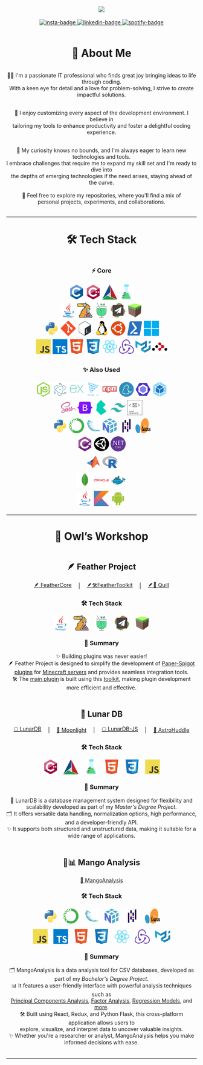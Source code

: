 <head>
  <link href="https://fonts.googleapis.com/css2?family=Pacifico&display=swap" rel="stylesheet">
</head>

<div id="header" align="center">
    <img src="https://media.giphy.com/media/v1.Y2lkPTc5MGI3NjExNnZkZDdtZnFqbDBjZmh4ZTNqZDZnd3NmOTU4cng5ZTloM3E2bHY3MSZlcD12MV9pbnRlcm5hbF9naWZfYnlfaWQmY3Q9Zw/f3iwJFOVOwuy7K6FFw/giphy.gif" width="350"/>
</div>

<div id="links" align="center" style="margin: 15px auto 0px auto;">
    <a href="https://instagram.com/alex.dele.o.o">
        <img src="https://img.shields.io/badge/Instagram-%23E4405F.svg?logo=Instagram&logoColor=white" alt="insta-badge"/>
    </a>
    <a href="https://linkedin.com/in/alexandru-delegeanu">
        <img src="https://img.shields.io/badge/LinkedIn-%230077B5.svg?logo=linkedin&logoColor=white" alt="linkedin-badge"/>
    </a>
    <a href="https://open.spotify.com/playlist/5YYqRKbgTKXAcP91Tv8r1Y?si=b957d0eb82024411">
        <img src="https://img.shields.io/badge/-Spotify-1DB954?logo=spotify&logoColor=white" alt="spotify-badge"/>
    </a>
</div>
<br />

<h1 align="center">💫 About Me</h1>

<div align="center" style="display: flex; flex-direction: column; gap: 3px;">
  <p>
    👨‍💻 I'm a passionate IT professional who finds great joy bringing ideas to life through coding. 
    <br>
    With a keen eye for detail and a love for problem-solving, I strive to create impactful solutions.
  </p>

  <p>
    👾 I enjoy customizing every aspect of the development environment. I believe in <br> tailoring my tools to enhance productivity and foster a delightful coding experience.
  </p>

  <p>
    👀 My curiosity knows no bounds, and I'm always eager to learn new technologies and tools.<br> I embrace challenges that require me to expand my skill set and I'm ready to dive into <br>the depths of emerging technologies if the need arises, staying ahead of the curve.
  </p>
🚀 Feel free to explore my repositories, where you'll find a mix of <br>personal projects, experiments, and collaborations.
</div>
<br>

<hr>

<h1 align="center">🛠️ Tech Stack</h1>

<div align="center" style="margin: 20px auto; display: flex; flex-direction: column; gap: 5px">
    <h3>⚡️ Core</h3>
    <div id="C++">
        <img src="badges/c.svg" title="C" alt="C" width="40" height="40"/>
        <img src="badges/cplusplus.svg" title="C++" alt="C++" width="40" height="40"/>
        <img src="badges/cmake.svg" title="CMake" alt="CMake" width="40" height="40"/>
        <img src="badges/cpp-unit-testing.svg" title="Unit Testing with Google Test" alt="Unit Testing with Google Test" width="40" height="40"/>
    </div>
    <div id="Java/Minecraft/Spigot">
        <img src="badges/java.svg" title="Java" alt="Java" width="40" height="40"/>
        <img src="badges/java-unit-testing.svg" title="Unit Testing with JUnit" alt="Unit Testing with JUnit" width="40" height="40"/>
        <img src="badges/mockito.svg" title="Unit testing with Mockito" alt="Mockito" width="40" height="40"/>
        <img src="badges/papermc.svg" title="PaperMC" alt="PaperMC" width="40" height="40"/>
        <img src="badges/minecraft.svg" title="Minecraft" alt="Minecraft" width="40" height="40"/>
    </div>
    <div id="Linux-CLI">
        <img src="badges/python.svg" title="Python" alt="Python" width="40" height="40"/>
        <img src="badges/git.svg" title="Git" alt="Git" width="40" height="40"/>
        <img src="badges/bash.svg" title="Bash" alt="Bash" width="40" height="40"/>
        <img src="badges/linux.svg" title="Linux" alt="Linux" width="40" height="40"/>
        <img src="badges/ubuntu.svg" title="Ubuntu" alt="Ubuntu" width="40" height="40"/>
        <img src="badges/powershell.svg" title="PowerShell" alt="PowerShell" width="40" height="40"/>
        <img src="badges/windows-11.svg" title="Windows" alt="Windows" width="40" height="40"/>
    </div>
    <div id="JavaScript-React">
        <img src="badges/javascript.svg" title="JavaScript" alt="JavaScript" width="40" height="40"/>
        <img src="badges/typescript.svg" title="TypeScript" alt="TypeScript" width="40" height="40"/>
        <img src="badges/html5.svg" title="HTML5" alt="HTML5" width="40" height="40"/>
        <img src="badges/css3.svg" title="CSS3" alt="CSS3" width="40" height="40"/>
        <img src="badges/react.svg" title="React" alt="React" width="40" height="40"/>
        <img src="badges/redux.svg" title="Redux" alt="Redux" width="40" height="40"/>
        <img src="badges/materialui.svg" title="MaterialUI" alt="MaterialUI" width="40" height="40"/>
        <img src="badges/react-router.svg" title="React Router" alt="React Router" width="40" height="40"/>
    </div>
    <h3>✨ Also Used</h3>
    <div id="JavaScript-Node">
        <img src="badges/nodejs.svg" title="NodeJS" alt="NodeJS" width="40" height="40"/>
        <img src="badges/electron.svg" title="ElectronJS" alt="ElectronJS" width="40" height="40"/>
        <img src="badges/express.svg" title="Express" alt="Express" width="40" height="40"/>
        <img src="badges/threejs.svg" title="ThreeJS" alt="ThreeJS" width="40" height="40"/>
        <img src="badges/npm.svg" title="NPM" alt="NPM" width="40" height="40"/>
        <img src="badges/yarn.svg" title="Yarn" alt="Yarn" width="40" height="40"/>
        <img src="badges/eslint.svg" title="Eslint" alt="Eslint" width="40" height="40"/>
        <img src="badges/webpack.svg" title="Webpack" alt="Webpack" width="40" height="40"/>
    </div>
    <div id="Styles">
        <img src="badges/sass.svg" title="Sass" alt="Sass" width="40" height="40"/>
        <img src="badges/bootstrap.svg" title="Bootstrap" alt="Bootstrap" width="40" height="40"/>
        <img src="badges/bulma.svg" title="BulmaCSS" alt="BulmaCSS" width="40" height="40"/>
        <img src="badges/tailwindcss.svg" title="TailwindCSS" alt="TailwindCSS" width="40" height="40"/>
        <img src="badges/styled-components.svg" title="StyledComponents" alt="StyledComponents" width="40" height="40"/>
    </div>
    <div id="Python">
        <img src="badges/python.svg" title="Python" alt="Python" width="40" height="40"/>
        <img src="badges/anaconda.svg" title="Anaconda" alt="Anaconda" width="40" height="40"/>
        <img src="badges/flask.svg" title="Flask" alt="Flask" width="40" height="40"/>
        <img src="badges/numpy.svg" title="NumPy" alt="NumPy" width="40" height="40"/>
        <img src="badges/pandas.svg" title="Pandas" alt="Pandas" width="40" height="40"/>
        <img src="badges/scikit-learn.svg" title="SciKit-Learn" alt="SciKit-Learn" width="40" height="40"/>
    </div>
    <div id="C#">
        <img src="badges/csharp.svg" title="CSharp" alt="CSharp" width="40" height="40"/>
        <img src="badges/unity.svg" title="Unity" alt="Unity" width="40" height="40"/>
        <img src="badges/dotnetcore.svg" title=".Net Core" alt=".Net Core" width="40" height="40"/>
    </div>
    <div id="R&Matlab">
        <img src="badges/matlab.svg" title="Matlab" alt="Matlab" width="40" height="40"/>
        <img src="badges/r.svg" title="R" alt="R" width="40" height="40"/>
    </div>
    <div id="Databases&Docker">
        <img src="badges/mongodb.svg" title="MongoDB" alt="MongoDB" width="40" height="40"/>
        <img src="badges/oracle.svg" title="OracleSQL" alt="OracleSQL" width="40" height="40"/>
        <img src="badges/docker.svg" title="Docker" alt="Docker" width="40" height="40"/>
    </div>
    <div id="Java">
        <img src="badges/java.svg" title="Java" alt="Java" width="40" height="40"/>
        <img src="badges/kotlin.svg" title="Kotlin" alt="Kotlin" width="40" height="40"/>
        <img src="badges/android.svg" title="Android" alt="Android" width="40" height="40"/>
    </div>
</div>

<hr>

<h1 align="center">🦉 Owl’s Workshop</h1>

<div  align="center" style="margin: 20px auto; display: flex; flex-direction: column; gap: 5px;">
    <div id="feather-project">
        <h2>🪶 Feather Project</h2>
        <div style="display:flex; gap:1em; justify-content:center; align-items:center">
            <a href="https://github.com/TheAncientOwl/feather-core">🪶 FeatherCore</a>
            &nbsp;|&nbsp;
            <a href="https://github.com/TheAncientOwl/feather-toolkit">🪶🛠️FeatherToolkit</a>
            &nbsp;|&nbsp;
            <a href="https://github.com/TheAncientOwl/quill">🪶📜 Quill</a>
        </div>
        <h3>🛠️ Tech Stack</h3>
        <div style="display:flex; gap:1em; justify-content:center;">
            <img src="badges/java.svg" title="Java" alt="Java" width="40" height="40"/>
            <img src="badges/java-unit-testing.svg" title="Unit Testing with JUnit" alt="Unit Testing with JUnit" width="40" height="40"/>
            <img src="badges/mockito.svg" title="Unit testing with Mockito" alt="Mockito" width="40" height="40"/>
            <img src="badges/papermc.svg" title="PaperMC" alt="PaperMC" width="40" height="40"/>
            <img src="badges/minecraft.svg" title="Minecraft" alt="Minecraft" width="40" height="40"/>
        </div>
        <h3>📌 Summary</h3>
        <p>✨ Building plugins was never easier!<br>🪶 Feather Project is designed to simplify the development of <a href="https://papermc.io/">Paper-Spigot plugins</a> for <a href="https://www.minecraft.net/en-us">Minecraft servers</a> and provides seamless integration tools.<br>🛠️ The <a href="https://github.com/TheAncientOwl/feather-core">main plugin</a> is built using this <a href="https://github.com/TheAncientOwl/feather-toolkit">toolkit</a>, making plugin development more efficient and effective.
        </br>
    </div>
    <div id="lunar-db">
        <h2>🌙 Lunar DB</h2>
        <div style="display:flex; gap:1em; justify-content:center; align-items:center">
            <a href="https://github.com/TheAncientOwl/lunardb">🌕 LunarDB</a>
            &nbsp;|&nbsp;
            <a href="https://github.com/TheAncientOwl/lunardb/blob/main/Moonlight.md">🌙 Moonlight</a>
            &nbsp;|&nbsp;
            <a href="https://github.com/TheAncientOwl/lunardb-js">🌕 LunarDB-JS</a>
            &nbsp;|&nbsp;
            <a href="https://github.com/TheAncientOwl/astro-huddle">🚀 AstroHuddle</a>
        </div>
        <h3>🛠️ Tech Stack</h3> 
        <div style="display:flex; gap:1em; justify-content:center;">
            <img src="badges/cplusplus.svg" title="C++" alt="C++" width="40" height="40"/>
            <img src="badges/cmake.svg" title="CMake" alt="CMake" width="40" height="40"/>
            <img src="badges/cpp-unit-testing.svg" title="Unit Testing with Google Test" alt="Unit Testing with Google Test" width="40" height="40"/>
            <img src="badges/html5.svg" title="HTML5" alt="HTML5" width="40" height="40"/>
            <img src="badges/css3.svg" title="CSS3" alt="CSS3" width="40" height="40"/>
            <img src="badges/javascript.svg" title="JavaScript" alt="JavaScript" width="40" height="40"/>
        </div>
        <h3>📌 Summary</h3>
        <p>🌙 LunarDB is a database management system designed for flexibility and scalability developed as part of my <i>Master's Degree Project</i>.<br>🗂️ It offers versatile data handling, normalization options, high performance, and a developer-friendly API.<br>✨ It supports both structured and unstructured data, making it suitable for a wide range of applications.
        </p>
    </div>
    <div id="mango-analysis">
        <h2>🥭📊 Mango Analysis</h2>
        <div style="display:flex; gap:1em; justify-content:center; align-items:center">
            <a href="https://github.com/TheAncientOwl/mango-analysis">🥭 MangoAnalysis</a>
        </div>
        <h3>🛠️ Tech Stack</h3> 
        <div style="display:flex; gap:1em; justify-content:center;margin-bottom:1em">
            <img src="badges/python.svg" title="Python" alt="Python" width="40" height="40"/>
            <img src="badges/anaconda.svg" title="Anaconda" alt="Anaconda" width="40" height="40"/>
            <img src="badges/flask.svg" title="Flask" alt="Flask" width="40" height="40"/>
            <img src="badges/numpy.svg" title="NumPy" alt="NumPy" width="40" height="40"/>
            <img src="badges/pandas.svg" title="Pandas" alt="Pandas" width="40" height="40"/>
            <img src="badges/scikit-learn.svg" title="SciKit-Learn" alt="SciKit-Learn" width="40" height="40"/>
        </div>
        <div style="display:flex; gap:1em; justify-content:center;">
            <img src="badges/javascript.svg" title="JavaScript" alt="JavaScript" width="40" height="40"/>
            <img src="badges/typescript.svg" title="TypeScript" alt="TypeScript" width="40" height="40"/>
            <img src="badges/html5.svg" title="HTML5" alt="HTML5" width="40" height="40"/>
            <img src="badges/css3.svg" title="CSS3" alt="CSS3" width="40" height="40"/>
            <img src="badges/react.svg" title="React" alt="React" width="40" height="40"/>
            <img src="badges/redux.svg" title="Redux" alt="Redux" width="40" height="40"/>
            <img src="badges/materialui.svg" title="MaterialUI" alt="MaterialUI" width="40" height="40"/>
        </div>
        <h3>📌 Summary</h3>
        <p>🗂️ MangoAnalysis is a data analysis tool for CSV databases, developed as part of my <i>Bachelor's Degree Project</i>.<br>📊 It features a user-friendly interface with powerful analysis techniques such as<br> <a href="https://en.wikipedia.org/wiki/Principal_component_analysis">Principal Components Analysis</a>, <a href="https://en.wikipedia.org/wiki/Factor_analysis">Factor Analysis</a>, <a href="https://en.wikipedia.org/wiki/Regression_analysis">Regression Models</a>, and <a href="https://github.com/TheAncientOwl/mango-analysis?tab=readme-ov-file#-modules">more</a>.<br>🛠️ Built using React, Redux, and Python Flask, this cross-platform application allows users to <br>explore, visualize, and interpret data to uncover valuable insights.<br>✨ Whether you're a researcher or analyst, MangoAnalysis helps you make informed decisions with ease.
        </p>
    </div>
</div>

<hr>

<!-- <h2 align="center">🔥Stats</h2>

<div align="center" style="margin: 10px auto;">
  <img src="http://github-readme-streak-stats.herokuapp.com?user=TheAncientOwl&theme=dark&date_format=M%20j%5B%2C%20Y%5D" title="GitHub Streak" alt="GitHub Streak"/>
</div>

<hr> -->

<!-- <h2 align="center">💻 Work Machine</h2>

<div align="center" style="margin: 10px auto;">
  <img src="PC-Stats.png" width="450" style="border-radius: 10px">
</div>

<hr> -->
